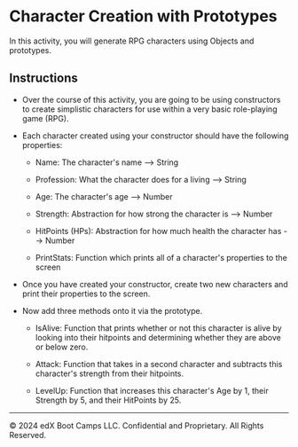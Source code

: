 # Character Creation with Prototypes

In this activity, you will generate RPG characters using Objects and prototypes.

## Instructions

* Over the course of this activity, you are going to be using constructors to create simplistic characters for use within a very basic role-playing game (RPG).

* Each character created using your constructor should have the following properties:

  * Name: The character's name --> String

  * Profession: What the character does for a living --> String

  * Age: The character's age --> Number

  * Strength: Abstraction for how strong the character is --> Number

  * HitPoints (HPs): Abstraction for how much health the character has --> Number

  * PrintStats: Function which prints all of a character's properties to the screen

* Once you have created your constructor, create two new characters and print their properties to the screen.

* Now add three methods onto it via the prototype.

  * IsAlive: Function that prints whether or not this character is alive by looking into their hitpoints and determining whether they are above or below zero.

  * Attack: Function that takes in a second character and subtracts this character's strength from their hitpoints.

  * LevelUp: Function that increases this character's Age by 1, their Strength by 5, and their HitPoints by 25.

---

© 2024 edX Boot Camps LLC. Confidential and Proprietary. All Rights Reserved.
